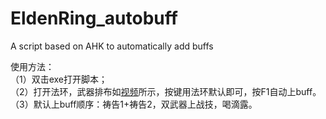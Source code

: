 # EldenRing_autobuff
A script based on AHK to automatically add buffs

使用方法：  
（1）双击exe打开脚本；  
（2）打开法环，武器排布如[视频](https://www.bilibili.com/video/BV139M1zpENT/?spm_id_from=333.1387.homepage.video_card.click&vd_source=5d0e32d6ef9401f44e5a60765d719856)所示，按键用法环默认即可，按F1自动上buff。  
（3）默认上buff顺序：祷告1+祷告2，双武器上战技，喝滴露。  
